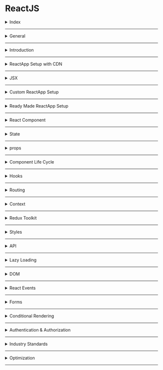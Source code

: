 # ReactJS

<details>
<summary>Index</summary>

## Index

- General
- Introduction
- ReactApp Setup with CDN
- JSX
- Custom ReactApp Setup
- Ready Made ReactApp Setup
- React Component
- State
- props
- Component Life Cycle
- Hooks
- Routing
- Context
- Redux Toolkit
- Styles
- API
- Lazy Loading
- DOM
- React Events
- Forms
- Conditional Rendering
- Authentication & Authorization
- Industry Standards
- Optimization

</details>

---

<details>
<summary>General</summary>

## General

### Emmet

- Emmet is a tool that helps developers write and edit code faster.
- It provides shortcuts that expand into full blocks of code with a simple command.
- Show the Suggestions: **ctrl + spacebar**
  ![Emmet](./assets/Emmet/emmet.png)

### Chrome Shortcuts :

`ctrl + shift + j => open console `
`F12 => close console`

</details>

---

<details>
<summary>Introduction</summary>

## Introduction

### ReactJS

- **ReactJS** is an open-source JavaScript library. It was developed by Facebook.
- React code written by Facebook developers, and maintained by Facebook.
- React is used to building **User Interfaces**.
- we can create **Single Page Applications (SPA)** by using ReactJS.
- React allows us to create **Reusable components** and **Composable Components**.
- React at the end of the day is just Javascript.

### Advantages of ReactJS

- Open Source
- Easy to Learn
- Large Community
- SPA Applications
- Reusable & Composable components
- Virtual DOM

### React Version

- Now I am using latest version.
- `react@18.2.0`

### How can you confirm React is a Javascript Library?

- React Code is written in Javascript.
- React CDN code is plain JavaScript, so ReactJS is a JavaScript library.
- This is React CDN code -> You can observe the entire code in JS.
  ![React CDN](./assets/Introduction/react-cdn-code.png)

</details>

---

<details>
<summary>ReactApp Setup with CDN</summary>

## ReactApp Setup with CDN

### Running Javascript in HTML

- We can run JavaScript in HTML using the HTML `<script>` element. It is used to include JavaScript in HTML.
- Here the **type** attribute specifies the type of the `<script>`.

```html
<!DOCTYPE html>
<html>
  <head>
    <title>My Web Page</title>
  </head>
  <body>
    <div id="root"></div>

    <!-- JS Code -->
    <script type="text/javascript">
      const rootElement = document.getElementById("root");

      const element = document.createElement("h1");
      element.textContent = "Hello World!";
      element.classList.add("greeting");
      console.log(element);

      rootElement.appendChild(element);
    </script>
  </body>
</html>
```

### Running External Javascript in HTML

- To include an external JavaScript file in HTML, we can use the HTML `<script>` element with the attribute `src`.
- The **src** attribute specifies the path of an external JS file.

```html index.html
<!DOCTYPE html>
<html>
  <head>
    <title>My Web Page</title>
  </head>
  <body>
    <div id="root"></div>

    <!--JS Code-->
    <script type="text/javascript" src="./index.js"></script>
  </body>
</html>
```

```js index.js
const rootElement = document.getElementById("root");

const element = document.createElement("h1");
element.textContent = "Hello World!";
element.classList.add("greeting");
console.log(element);

rootElement.appendChild(element);
```

### ReactJS with CDN

**CDN** stands for **Content Delivery Network**

- React CDN code is plain JavaScript, so ReactJS is a JavaScript library.
- With React CDNs, browsers understand ReactJS.

```html
<!--CDN Links-->

<!--React-->
<script
  crossorigin
  src="https://unpkg.com/react@18/umd/react.development.js"
></script>

<!--ReactDOM-->
<script
  crossorigin
  src="https://unpkg.com/react-dom@18/umd/react-dom.development.js"
></script>
```

- Now we can Write ReactJS code in external `JS` file.

### Why two CDN files?

- React not only works on browsers, it also works on mobile phones as **React Native**.
- React works on different places.

### React Element

- `React.createElement()` method used to create an element using ReactJS.
- It is similar to the `document.createElement()` method in regular Javascript.
- Syntax : `React.createElement(type, {attributes}, children)`
- type => tag names => `h1`, `div`
- attributes => `className`, `onClick`, `id`
- children => `"Hello World"`, `<h1>Hello Universe</h1>`
- attributes and children are optional.

```js
// Heading Element
const Heading = React.createElement(
  "h1",
  { className: "greeting" },
  "Hello World"
);
```

### ReactDOM

- **ReactDOM** connects React to the RealDOM.
- **ReactDOM** is used to React interact with the Real DOM.
- `ReactDOM.render()` displays a React element.
- Syntax : `ReactDOM.render(reactElement, container); `

reactElement => What to render
container => where to render

![ReactDOM](./assets/React%20Setup%20with%20CDN/ReactDOM.jpg)

#### Example

```js
/*
// html code

<div id="root">
	<div class="parent">
		<div class="child">
			<h1 class="greeting">Hello World!</h1>
			<h1 class="greeting">Hello Universe!</h1>
		</div>
	</div>
</div>

*/

// what to render => // (type, {attributes}, children)
const heading1 = React.createElement(
  "h1",
  { className: "greeting" },
  "Hello World!"
);
const heading2 = React.createElement(
  "h1",
  { className: "greeting" },
  "Hello Universe!"
);
const child = React.createElement("div", { className: "child" }, [
  heading1,
  heading2,
]);
const parent = React.createElement("div", { className: "parent" }, child);
console.log(parent); // Object

// where to render
const rootElement = document.getElementById("root");

// Create root
const root = ReactDOM.createRoot(rootElement); // It creates the VirtualDOM

// Render
root.render(parent);
```

</details>

---

<details>
<summary>JSX</summary>

## JSX

**JSX** stands for **JavaScript XML**

- ReactJS introduced a new HTML-like syntax named **JSX** to create elements. So, JSX makes developers life easier.
- JSX allows us to write HTML-like Syntax in JavaScript without any `React.createElement()` method.
- Web browsers can only read regular JS.
- Browser cannot understand JSX.
- JSX needs to be converted to the regular JS by using **Babel**.
- We can insert the **Dynamic variable** in JSX, but not in HTML.

```js
// JSX Syntax
const element = <h1 className="greeting">Hello World!</h1>;
```

![JSX](./assets/React%20Setup%20with%20CDN/JSX.png)

### Babel

- Babel is a JavaScript transpiler.
- Babel converts JSX into Javascript functions that understand the React.
- React elements are converted into Regular JS.
- We can write a React component without using JSX also.
- Flow : JSX => React.createElement() -> Object => HTML code

![Babel Workflow](./assets/React%20Setup%20with%20CDN/01-babel.png)

![Babel](./assets/React%20Setup%20with%20CDN/02-babel.png)

```js
// BABEL CDN
<script src="https://unpkg.com/@babel/standalone/babel.min.js"></script>
```

```js
// Without JSX
const Heading = React.createElement(
  "h1",
  { className: "greeting" },
  "Hello World!"
);
```

```js
// With JSX
const Heading = <h1 className="greeting">Hello World!</h1>;
```

### JS Code in JSX

we can use curly braces `{}` to write any JS code inside **JSX**.

```js
{
  /* Single line JSX Comment*/
}

{
  /* 
Multiline JSX Comment
Multiline JSX Comment
*/
}

const number = 27;
const calculation = <h1>{100 + 200}</h1>;
const dynamicVariable = <h1>{number}</h1>;
const templateLiteral = <h1>{`My age is ${number}`}</h1>;
```

### React Fragment

- **Fragment** is used to return multiple elements from a React component.
- **Fragment** is used to group a list of children without adding extra node to the DOM.
- The **Fragment** is an alternate way to return a single JSX element.
- `<></>` is the shorthand tag for `React.Fragment`.
- The only difference between `<React.Fragment></React.Fragment>` and `<></>` is that the `<></>` does not support the `key` attribute.

![Fragment](./assets/React%20Setup%20with%20CDN/Fragment.png)

```js
return (
  <React.Fragment>
    <Header />
    <Body />
    <Footer />
  </React.Fragment>
);
```

```js
return (
  <>
    <Header />
    <Body />
    <Footer />
  </>
);
```

```js
return(
<>
    <Header/>
    <>
        <SideBar>
        <Body/>
    </>
    <Footer/>
</>
)
```

</details>

---

<details>
<summary>Custom ReactApp Setup</summary>

## Custom ReactApp Setup

### npm

- `npm` is a packages' manager.
- Generally we can say **node package manager**, but it has no abbreviation.
- npm is a standard central repository for all the node packages.
- we can easily install any **Node.js** package by using the `npm` command followed by the name of the package.
- Example : `npm install react`

### Local **npm**

- Local `npm` helps in managing our React project **dependencies** by creating a `package.json` file.
- This `package.json` file contains information about our project and the specific packages it depends on.
- It keeps track of the package versions used in our project.
- we use **Local npm** because we want a lot of packages in our ReactApp.
- `npm` simplifies the process of installing and managing packages in our Node.js projects.

### ReactApp Setup

1. Local `npm` setup
   - `npm init` : This command allows you to provide your own configuration for create `package.json` file.
   - `npm init -y` : This command automatically creates the `package.json` file with default settings, skipping the custom configuration.
2. `package.json`
   - This file is mandatory for every project.
   - It is automatically created after `npm` setup.
   - It is used to manage information about the ReactApp, such as its name, version, dependencies, and more.
3. install `DevDependencies`
   - DevDependencies are dependencies required for development purposes only.
   - `DevDependencies` should contain modules/packages a developer needs during development.
   - These packages are necessary only while you are developing your project, not necessary on production.
   - such as, `parcel, webpack, vite`.
   - Example : `npm install -D parcel`
4. install `Dependencies`
   - Dependencies are the normal dependencies required for the ReactApp to work.
   - `npm install react`
   - `npm install react-dom`
5. `package-lock.json`
   - It is automatically created after dependencies installation.
   - It maintains the exact versions of dependencies.
   - It also keeps track of all the exact versions of the dependencies used in the ReactApp.
6. commands
   - The `npm install` command is used to recreate the node_modules directory.
   - It reads the `package.json` file and installs all the required packages mentioned in the file.

### Versions

In the `package.json` file, the ~ and ^ symbols are used to define the version ranges for the packages installed.

**~** or **^** in `package.json` file :

- The tilde (~) operator updates you to all future patch versions within the same minor version. It won't increment the minor version but allows for updates within that minor version.
- The caret (^) operator updates you to all future minor and patch versions, without incrementing the major version.

For example in `package.json` file:

```js
"devDependencies": {
   "parcel": "~2.10.3" // ~ => Automatically updates to future patch versions within the same minor version, e.g., 2.10.4, but not 2.11.0
   "parcel": "^2.10.3" // ^ => Automatically updates to future minor versions within the same major version, e.g., 2.11.0, but not 3.0.0
   "parcel": "2.10.3" // ~ => No Automatically updates.

}
```

### npx

- npm is a **node package executor**.
- `npx` is a tool that comes with `npm`, when you installed npm above 5.2.0 version then automatically `npx` will be installed. It is a npm package runner that can execute any package that you want from the npm.
- `npx` command is used to execute the package.
- Example : `npx parcel index.html`

### node_modules

- `node_modules` folder like a cache for the external modules that your project depends upon.
- The `npm install` command is used to recreate the node_modules directory using the `package.json` file.
- When you `npm install` them, they are downloaded from the web and copied into the node_modules folder and Nodejs is trained to look for them there when you import them(without a specific path).
- Here we can store all the superpowers.
- `Don't push node_modules`in GitHub because it contains lots of files(more than 200 MB), it will cost you memory space.
- we don't put "node_modules" into git, because our `package-lock.json` file have sufficient information to recreate node_modules.  
  `package-lock.json` file keep & maintain the versions of everything in node_modules.

### Scripts

- server start
  - we can add key for avoiding every time start server `npx parcel index.html`.
  - `"start" : "npx parcel index.html"`
  - Now we can start the server with `npm run start` or `npm start`.
- App build
  - `"build": "npx parcel build index.html"`
  - Now we can build the app with `npm run build`.
- `npx = npm run`

```js
   "scripts": {
		"start": "parcel index.html",
		"build": "parcel build index.html",
		"test": "jest"
	},
```

### stop the server

- `ctrl + c`

### .gitignore

- Anything which can be auto-generated should be put inside `.gitignore file`.
- The `.gitignore file` is a text file that tells `Git` which files or folders to `ignore` in a project during commit to the repository.
- For example, For security, the security key files and API keys should get added to the `.gitignore`.

The entries in this `.gitignore` file can also follow a matching pattern.

```bash
# is used to add comments to a .gitignore file

* is used as a wildcard match
/ is used to ignore pathnames relative to the .gitignore file
```

```bash
# Ignore node_modules folder
node_modules

# Ignore all text files
*.txt

# Ignore .env file
.env

```

### package-lock.json

- `package-lock.json` is a file that helps future developers and automated systems to easily download and install the same dependencies as your project.
- It also allows you to switch to previous versions of the dependencies without actually saving changes to the node_modules folder.
- The `package-lock.json` file contains important information about the dependencies and their specific versions used in your project. If you modify or delete this file, it can cause problems with the dependencies when deploying your project in the production environment. It's best not to modify the package-lock.json file because **npm** automatically handles it for you to ensure the correct dependencies are installed.

### What is the `dist` folder?

we run command `npx parcel index.html` this will create a faster development version of our project & serves it on the server.  
The /dist folder contains the minified version of your source code that is used in production for web applications. It includes all the necessary files and modules that have been optimized and made as small as possible. This folder holds the final code that is ready to be deployed and used by users.  
`npx parcel build index.html` it creates a lot of things, like minify your file.

- parcel will build all the production files to the dist folder.

### What is `browserslist`?

`Browserslist` is a tool that allows specifying which browsers should be supported in your frontend app by specifying "queries" in a config file. It's used by frameworks/libraries such as React, Angular and Vue, but it's not limited to them.

### parcel

- parcel is basically a bundler.
- It is bundle our application.
- It takes all your files and bundle into one file.

### App Example

```js
import React from "react";
import ReactDOM from "react-dom";

// what to render
const parent = (
  <div class="parent">
    <div class="child">
      <h1 className="greeting">Hello World!</h1>
      <h1 className="greeting">Hello Universe!</h1>
    </div>
  </div>
);
console.log(parent); // Object

// where to render
const rootElement = document.getElementById("root");

// Create root
const root = ReactDOM.createRoot(rootElement);

// Render
// The `ReactDOM.render()` method returns only one element in render.
root.render(parent);
```

</details>

---

<details>
<summary>Ready Made ReactApp Setup</summary>

## Ready Made ReactApp Setup

Creating a real-world application involves a lot of setup because a large number of components need to be organized.

1. create-react-app
2. create-vite

### Create React Application

1. Install `Node.js` from the official website.
2. Install Create React App globally
   - `npm install -g create-react-app`
3. Create a new React project
   - `npx create-react-app myapp`
   - It generates a ready-made React application setup.
4. Navigate to the project folder
   - `cd myapp`
5. Start the development server
   - `npm start`
6. Now you can work on your React Project

### Bundler

- Bundlers are tools that help manage and combine different pieces of JavaScript code.
- To use a tool or library in our code, we need a package manager like `npm` or `yarn`.

`npm install webpack --save-dev`
`npm install parcel --save-dev`

In React, to get external functionalities, we use Bundlers.

1. Parcel
2. Webpack -> Create React App
3. Vite -> React Vite

#### Common Bundler Features

1. Local Server => It creates a Local server
2. Port Number
3. Tree Shaking
4. Minification
5. HMR (Hot Module Reload) -> File Watcher Algorithm
6. Bundling -> Dev Build
7. Error Suggestions
8. Image Optimization
9. Clearing our code
10. Caching - Faster Builds => Super Fast build algorithm
11. Compatible with older version of browser

### Tree Shaking

- `Tree shaking` is process of removing the unwanted code that we do not use while developing the application.
- Tree shaking is a dead code elimination technique that is applied when optimizing code.
- Example : We are importing a library which has a lot of functions (20 functions). then, all those 20 functions will come into your code. But in my app, I may want to use only 1 or 2 out of it.
- Here Parcel will ignore all the unused code.

![Tree Shaking](./assets/Ready%20Made%20ReactApp/01-tree-shaking.jpg)

### Minification

- Minification is the process of making your code and markup smaller by removing unnecessary spaces, line breaks, and other characters that are not essential for the code to run correctly. It aims to reduce the size of the files to optimize website performance and improve loading times.
- When you write code or markup for a website or a script file, you typically use indentation, line breaks, and comments to make it more readable and understandable for yourself and other developers. However, when the code gets sent over the internet to the user's browser, all of these extra characters are not necessary for the browser to understand and execute the code.

![Minification](./assets/Ready%20Made%20ReactApp/02-minification.png)

### HMR (Hot Module Reload)

- `HMR (Hot Module Replacement)` - adds, or removes modules while an application is running, without a full page reload.
- There is `File Watcher Algorithm` (Written in C++). It keeps track of all the files which are changing realtime & it tells the server to reload.

![HMR](./assets/Ready%20Made%20ReactApp/03-hmr.webp)

### Bundling

Take all JS files and convert into single JS file

![Bundling](./assets/Ready%20Made%20ReactApp/04-bundling.png)

### What is the `dist` folder?

- we run command `npx parcel index.html` this will create a faster development version of our project & serves it on the server.
- The `/dist` folder contains the minified version of your source code that is used in production for web applications. It includes all the necessary files and modules that have been optimized and made as small as possible. This folder holds the final code that is ready to be deployed and used by users.  
  `npx parcel build index.html` it creates a lot of things, minify your file. and "parcel will build all the production files to the dist folder".

</details>

---

<details>
<summary>React Component</summary>

## React Component

- A Component is a normal JS function that returns a JSX element.
- At the end of the day, any component is a JavaScript object.

```js
// Component
const Welcome = () => <h1 className="message">Hello World</h1>;
```

- Generally developers are used Component name as PascalCase.
- PascalCase is recommended for naming convention of Component.

### Call the Component

```js
// Return JSX
return (
  <div>
    {Welcome()}
    <Welcome />
    <Welcome></Welcome>
  </div>
);
```

### Call the Element

```js
const myElement = <h1>Hello World</h1>;
const number = 27;
// Return JSX
return (
  <div>
    {/* ----- React Element Calling ----- */}
    {myElement}

    {/*----- JScode in JSX-----*/}
    {number}
    <h1>{number}</h1>
    <h1>{`My age is ${number}`}</h1>
    {console.log("Hello JS Code")}
  </div>
);
```

### Export/Import

- In **ES6**, the `export` and `import` keywords are used to write JS code one file and use it in another file.
- **ES6** provides `export` a module and `import` in another module to use it.

1. Default Export/Import
   - `export default MyComponent`;
   - `import MyComponent from "./path"`;
2. Named Export/Import
   - `export const MyComponent1 = <h1>MyComponent</h1>;`
   - `import {MyComponent} from "./path";`
3. **as** import
   - `import {MyComponent as Heading} from "./path"`;
   - In `*`, it is used to import the whole module as a component and access the components inside the module.

```js
// MyComponent File
export const MyComponent1 = () => {};
export const MyComponent2 = () => {};
export const MyComponent3 = () => {};
```

```js
import * as MainComponents from "./MyComponent";

return (
    <MainComponents.MyComponent1 />
    <MainComponents.MyComponent2 />
    <MainComponents.MyComponent3 />
)

```

### We can use `Named export` and `Default export` together.

```js
export const MyComponent1 = () => {};
export const MyComponent2 = () => {};

const MyComponent = () => {};

export default MyComponent;
```

```js
import MyComponent, { MyComponent1, MyComponent2 } from "./MyComponent";
```

### Reusable Component

A Component is a piece of code that can be used in various parts of an application.

- We can write Component once and use it multiple times.
- We can use number of times of same component.

```js
// Import External Components
import Child from "./components/Child";

const Parent = () => (
  <div>
    <Child greeting="Hello" name="Praveen Ande" />
    <Child greeting="Hello" name="Brenden Eich" />
  </div>
);

// Default Export
export default Parent;
```

```js
const Child = (props) => {
  // props object Destructuring
  const { greeting, name } = props;

  // Return JSX
  return (
    <div>
      {greeting} {name}
    </div>
  );
};
```

### Composable Component

If one Component is used inside another Component. Then it is called Component Composition.

```js
import MyComponent from "./MyComponent";

return (
  <div>
    <MyComponent />
    <MyComponent />
    <MyComponent />
  </div>
);
```

### HOC

**HOC** stands for **Higher Order Component**  
A **Higher Order Component** is function that takes a component and modify some changes and returns it as a new component.

```js
import React from "react";

// Header component
const Header = () => <h1>This is a header</h1>;

// Define a higher-order component
const withRedColor = (Component) => {
  return () => (
    <div style={{ color: "red" }}>
      <Component />
    </div>
  );
};

// Usage
const RedHeader = withRedColor(Header);
```

### Pure Function

In Javascript, when functions returns same output when same input is passed is called Pure functions. It is like returning same data for same input. So in pure function output only depend on its input arguments. Pure functions does not produce any side effects as well.

```js
function Add(num1, num2) {
  return num1 + num2;
}

let output = Add(1, 2);
console.log(output); // 3
```

### Pure Component

- We know that in React we can create a component in two different ways that one is **Class component/ Stateful component** and another is **Functional component/Stateless** component.
- A React component can be considered pure if it renders the same output for the same state and props.
- Pure component does not give any side effects.
- We can convert component to pure component as below:

- For **class components** react provides `React.PureComponent` base class.
- For **Functional component** react provides `React.memo`.

### React.PureComponent

Now, by extending `PureComponent` instead of `Component`, this class benefits from the default `shouldComponentUpdate` method provided by PureComponent, which performs a shallow comparison of **props** and **state** to determine if a re-render is necessary. In this specific example, since the name state doesn't change during the changeName method, the PureClassComponent won't re-render unnecessarily.

```js
import React, { PureComponent } from "react";

class PureClassComponent extends PureComponent {
  constructor() {
    super();
    this.state = {
      name: "React JS",
    };
  }

  // Methods
  changeName = () => {
    this.setState({ name: "React JS" });
  };

  render() {
    console.log("PureClassComponent -- Render method called");

    // Return JSX
    return (
      <div>
        <p> Name is : {this.state.name} </p>
        <button onClick={this.changeName}>Change Name</button>
      </div>
    );
  }
}

export default PureClassComponent;
```

### React.memo

- `React.memo` is similar to `React.PureComponent` and it is for functional component instead of class component.
- It memoize the Component. The Component is re-created when props or state of the Components Updated.
- you can avoid re-rendering when the same props and state of the Component.
- The `memo` function is used for memoizing functional component to prevent unnecessary renders.

```js
import React, { memo } from "react";

const MyComponent = ({ name = "Default Name" }) => {
  return (
    <div>
      {console.log("MyComponent render")}
      <label>
        <b>{name}</b>
      </label>
    </div>
  );
};

export default memo(MyComponent);
```

### Types of Components

1. **Class** Component
2. **Functional** Component

#### Class Component

- We create a Component by using classes.
- If class name starts with Capital letter then only react treats as Component otherwise react treats as HTML Element.
- The component name should always be in the pascal case.
- Class Component we can call as **stateful** Component.
- A class component requires you to extend from React `Component` and create a `render` method that returns a JSX element.

```js
// The `extends` keyword is used to inherit methods and properties from the `React.Component`.
import { Component } from "react";

class App extends Component {
  // Updating
  render() {
    // Return JSX
    return <div>App Component</div>;
  }
}
```

```js
/* -----> Third Party Packages <----- */
import { Component } from "react";

/* -----> Component <----- */
class ClassComponent extends Component {
  // Initialization
  constructor(props) {
    console.log("constructor");
    super(props);
    this.state = { counter: 0 };
  }

  // Mount
  componentDidMount() {
    console.log("componentDidMount method");
  }

  // Update
  componentDidUpdate() {
    console.log("componentDidUpdate method");
  }

  // Unmount
  componentWillUnmount() {
    console.log("componentWillUnmount method");
  }

  // Methods
  handleIncrement = () => {
    console.log("---custom handleIncrement method");
    this.setState((prevState) => ({ counter: prevState.counter + 1 }));
  };

  // render
  render() {
    console.log("render method");
    // State destructuring
    const { counter } = this.state;

    // return JSX
    return (
      <div>
        <h1>I am ClassComponent</h1>
        <div>
          <span>{counter}</span>
          <button onClick={this.handleIncrement}>counter</button>
        </div>
      </div>
    );
  }
}

/* -----> Export <----- */
export default ClassComponent;
```

#### Functional Component

- A functional component is just a JavaScript function that accepts props as an argument and returns a React JSX element.
- There is no render method used in functional components.
- If component have don't have any state, then It is called Stateless component.
- React lifecycle methods `(constructor, componentDidMount, componentWillUnmount, render ...etc.)` cannot be used in functional component.

```js
const App = () => {
  // Return JSX
  return <div>App Component</div>;
};
```

```js
import React, { useState, useEffect } from "react";

const FunctionalComponent = () => {
  console.log("FunctionalComponent render");

  // State
  const [count, setCount] = useState(0);

  // Effect
  useEffect(() => {
    console.log("mount & update");

    return () => {
      console.log("unmount or before next update");
    };
  }, [count]);

  // Methods
  const handleIncrement = () => {
    console.log("handleIncrement button");
    setCount(count + 1);
  };

  return (
    <div>
      I am FunctionalComponent
      <div>
        <span>{count}</span>
        <button onClick={handleIncrement}>Count</button>
      </div>
    </div>
  );
};

export default FunctionalComponent;
```

</details>

---

<details>
<summary>State</summary>

## state

- State is created and managed within the component, similar to a variable declared within the function.
- State is used to store the component's data that changes over time.
- We can update state
  - `setState` method in class Component
  - `const[name, setName] = useState` hook in Functional Component
- when the state changes, automatically the component re-renders.
- If we try to update the state directly then it won't re-render the component.
- state should be immutable

### setState

- `setState()` method is a class component method.
- The **setState** is a method to modify the current state.
- When the state object changes, the component re-renders.

```js
// Initialization
  constructor(props){
        super(props)
        this.state = {count:0}  // When the state object changes, the component re-renders.
    }

// Methods
    onIncrement = () => {
        // updating state
        this.setState((prevState) => ({count:prevState.count+1}))  // Function as an argument
    }

    onReset = () => {
		// updating state
        this.setState( {count:0} )  // Object as an argument
    }

```

### setState() callback function

The `setState()` method is a asynchronous, it takes an optional callback parameter that can be used to make updates after the state is changed.

```js
this.setState({ key1: value1 }, callback);
```

### React Batch Updating

React combines multiple `setState()` calls into single update.

```js
import { Component } from "react";

class App extends Component {
  state = { count: 0 };

  onIncrement = () => {
    this.setState((prevState) => ({ count: prevState.count + 1 }));
    this.setState((prevState) => ({ count: prevState.count + 1 }));
    this.setState((prevState) => ({ count: prevState.count + 1 }));
  };

  // when you click on the Increase button only one time render will be triggered.

  render() {
    const { count } = this.state;
    console.log("render() called");
    return (
      <>
        <p>Count {count}</p>
        <button onClick={this.onIncrement}>Increase</button>
      </>
    );
  }
}

export default App;
```

`output : count is 3`

</details>

---

<details>
<summary>props</summary>

## props

- `Props` stands for **Properties**.
- We can pass information from **Parent Component** to **Child Component** by using props.
- props are just normal arguments.
- In functions, It is like pass arguments to a function.
- In Component, It is like pass properties to a component.
- props are used in React to pass data from one component to another (from a parent component to a child component).
- The child component accept props as parameters and can be accessed directly.
- Child Component can't change the props.
- props are immutable. A component cannot change the props.
- props are read-only.

```js
// Import External Components
import Child from "./components/Child";

const Parent = () => (
  <div>
    <Child greeting="Hello" name="Praveen Ande" />
    <Child greeting="Hello" name="Brenden Eich" />
  </div>
);

// Default Export
export default Parent;
```

```js
const Child = (props) => {
  // props object Destructuring
  const { greeting, name } = props;

  // Return JSX
  return (
    <div>
      {greeting} {name}
    </div>
  );
};

// Default Export
export default Child;
```

### Prop Drilling

- Prop Drilling is a process in which Props are passed from one Component to another Component that does not need the data but only helps in passing it through the tree.

- Example :
  We have grand, parent, and child components. In this scenario, we want to pass props from the grand to the child. However, the parent component acts as a mediator, receiving props from the grand and passing them to the child.

![Prop Drilling](./assets/props/prop-drilling.jpg)

### `key` prop in listItem

- A `key` is a special attribute you need to include when creating list of elements in React. Keys are used in React to identify which item in the list is changed, updated, or deleted.
- Otherwise, React cannot understand which item is newly added or removed or modified.
- without key property react re-render the all the list items.
- Most often, we would use IDs (uniqueNo) from our data as keys.
- We tell the difference among its siblings of list.

```js
return (
  <ul>
    {items.map((item, index) => (
      <li key={index}>{item}</li>
    ))}
  </ul>
);
```

- Don't use **index** as a key. please use **unique id**.
- Yes, we can use the `index as keys`, but it is not considered as a good practice to use them because if the order of items may change.

### defaultProps

`defaultProps` is a property in React Component used to set default values for the props.
This is similar to adding default parameters to the function.

```js
/* -----> Components <----- */

const Welcome = (props) => {
  const { greeting, name } = props;

  // return JSX
  return (
    <div>
      <h1>
        {greeting}, {name}
      </h1>
    </div>
  );
};

/* -----> Default Props <----- */
Welcome.defaultProps = {
  name: "Praveen",
  greeting: "Hi",
};

/* -----> Default Export <----- */
export default Welcome;
```

### props are De-Structured on Fly

```js
const App = () => {
  return (
    <div className="App">
      <MyComponent name="Praveen" age={20} /> {/* name and age are props */}
    </div>
  );
};
```

```js
// Destructure on Fly
const MyComponent = ({name, age}) => {
return (
    <h1>{name}</h1>
    <h1>{age}</h1>)
}
```

### children prop

`Children` is a prop that allow you to pass components as data to other components. The data between component's **opening** and **closing** tag will be passed to other component as children prop.

```js
const Message = (props) => {
  const first = props.children[0];
  const last = props.children[1];
  return (
    <div>
      {first}
      {last}
    </div>
  );
};

export default Message;
```

```js
import Message from "./components/Message";

const App = () => (
  <Message>
    <span>Hello</span>
    <span>World</span>
  </Message>
);

export default Message;
```

### Unidirectional

- The data flow of React is a Unidirectional data flow.
- Unidirectional data flow means a **one-way** data flow where the data has only one way to be passed to all the child components.
- It means only one component can maintain and update the `state`. The state is passed to the child components through props.
- To update the state when an event trigger in a child component
- we can't directly change the props in child components.
- Props are read-only.

Some of the advantages of Unidirectional data flow are:

- we have more control over the data
- Easier to debug as we know what data is coming from where

![Unidirectional Data Flow](https://res.cloudinary.com/dwrwbjd3h/image/upload/v1711017660/portfolio/markdown/react/dataflow.webp)

</details>

---

<details>
<summary>Component Life Cycle</summary>

## Component Life Cycle

**Component Life Cycle** is a different Stages of the Component during its existence.
![Class Component Life Cycle](https://res.cloudinary.com/dwrwbjd3h/image/upload/v1711017681/portfolio/markdown/react/Life_Cycle.png)

### Component Stages

1. Mounting
2. Updating
3. Unmounting

#### Mounting

In the Mounting Stage, the instance of a component is created and inserted into the RealDOM.

#### Updating

In Updating Stage, the component is updated whenever there is a change in the component's state.

#### Unmounting

In Unmounting Stage, the component instance is removed from the RealDOM.

### React phases

1. render phase => creating the virtual DOM => constructor + render
2. commit phase => Updating the real DOM in a single batch.

### Class Component Life Cycle methods

It is How the class based component in mounted on the Real DOM.

1. constructor => initialize the properties and state
2. render => return JSX
3. componentDidMount => after component mounted => Initial render
4. componentDidUpdate => after first render & every state update
5. componentWillUnmount => after component unmounted

### Life Cycle Methods Flow

- Mounting Phase
  - constructor()
  - render()
  - componentDidMount ()
- Updating Phase
  - render()
  - componentDidUpdate()
- Unmounting Phase
  - componentWillUnmount()

#### constructor()

The `constructor()` method is used to setup the initial state and initialize the instance of properties.

```js
constructor(props){
super(props);
this.state = {key:"value"}
}
```

#### render()

- The `render()` method is used to return the JSX that is displayed in the UI.
- If more than one JSX element is to be rendered, then they must be grouped using a container element or use React fragment.
- The `render()` is called whenever there is a change in the component's state.

#### componentDidMount()

The `componentDidMount()` method allows us to execute the React code After Initial render (placed in the DOM).
Examples : make API calls, Timers

#### componentWillUnmount()

The `componentWillUnmount()` is invoked immediately before a component is unmounted or destroyed. All the cleanup activities are performed in this method.
The `componentWillUnmount()` is useful for the cleanup of the application when we switch routes from one place to another.
Example : clearInterval, clearTimeout, Canceling network requests

</details>

---

<details>
<summary>Hooks</summary>

## Hooks

React Component -> Normal JS Function
React Element -> Normal JS Object
React Hook -> Normal JS FUnction with superpowers

### React Hooks Theory

- In React version 16.8, React introduced a new pattern called Hooks.
- React Hooks are Normal JS Utility Functions.
- with the help of Hooks we can add **state**, **context** and **lifecycle** methods to the Functional Component.

#### React Hooks Advantages

- Components become simple and easy to understand.
- fewer lines of code.
- No need of switching between class & Function Components.

### React Hooks

1. State
   - useState()
   - useReducer()
2. Side Effects
   - useEffect()
   - useLayoutEffect()
3. Context
   - useContext()
4. Reference
   - useRef()
5. Memoize
   - useMemo()
   - useCallback()
   - Memo()
6. Own Hooks
   - useCustomHook

### Rules of React Hooks

- You must import Hooks from **"react"**.
- Hooks can only be called inside React function components.
- Hooks can only be called at the top level of a component.

#### useState()

- `useState` hook is used to maintain the local state in Functional Component.
- The `useState` hook is a special function that takes the `initialState` as an argument and `returns an array` of two entries.

`const [state, setState] = useState(initialstate);`

```js
const counterArray = useState(0);
const counter = arr[0];
const setCounter = arr[1];
```

```js
import { useState } from "react";
import MyComponent from "./MyComponent";

const Example = (props) => {
  // Local State - Super powerful variable
  const [counter, setCounter] = useState(0);

  return <button onClick={() => setCounter(counter + 1)}>click</button>;
};
```

```js
// value => Independent
setterFunction(nextValue);

// callback => Dependent
setterFunction((prevState) => nextState);
```

- When a state (Data Layer) variable is updated, React re-renders the component.
- when re-render happens UI layer will change.
- whenever State variables update, react triggers a reconciliation cycle(re-renders the component)

#### useReducer()

- This is also add Local State to the Component.
- It used to manage the complex state.

```js
import { useReducer } from "react";

const Example = (props) => {
  // Local State
  const [state, dispatch] = useReducer(reducer, initialValue);

  return <MyComponent />;
};
```

- when called dispatch functions, It triggers the reducer function and reducer takes 2 arguments currentState and dispatchAction.
- what we are returning from reducer function that is stored in state.
- Best way to write reducer functions in separate file in Helpers Folder.

```js
import { useReducer } from "react";

const App = () => {
  // Methods
  const counterReducer = (prevState, action) => {
    const { type, payload } = action;
    console.log(type, payload);
    let newState;
    if (type === "increment") {
      newState = prevState + payload;
    } else {
      newState = prevState;
    }
    return newState;
  };

  // Initialization
  const [counter, dispatchCounter] = useReducer(counterReducer, 0);

  // Return JSX
  return (
    <div>
      <p>counter : {counter}</p>
      <button
        onClick={() => dispatchCounter({ type: "increment", payload: 1 })}
        type="button"
      >
        +
      </button>
    </div>
  );
};

export default App;
```

#### useEffect()

- The `useEffect` Hook is used to Execute Logic after the Component render.
- The `useEffect` Hook allows you to `eliminate side effects` in your components.
- we can say `useEffect` is combination of `componentDidMount`, `componentDidUpdate`, `componentWillUnmount`.
- `useEffect(callback, [])`
- Example : Making API calls, Timer Functions, ...etc

```js
useEffect(() => {}, []);
// `() => {}` is callback function
// `[]` is called a empty dependency array.
```

```js
useEffect(() => {
  console.log("I run every-time when this component re-renders");
});
```

```js
useEffect(() => {
  console.log("I Only run once (When the component gets mounted)");
}, []);
```

```js
useEffect(() => {
  console.log("I run every-time when any change in conditions");
}, [condition1, condition2]);
```

**Example** :

```js
import { useState, useEffect } from "react";

const Clock = () => {
  const [date, setDate] = useState(new Date());

  useEffect(() => {
    const timerId = setInterval(() => {
      setDate(new Date());
    }, 1000);

    // Return will Execute before component Unmount
    return () => clearInterval(timerId);
  }, []);

  return <p>{date.toLocaleTimeString()}</p>;
};

export default Clock;
```

#### useLayoutEffect()

- `useLayoutEffect` runs synchronously after a render but before the UI Layer is updated.
- It means `useLayoutEffect` runs first than `useEffect`
- The `useLayoutEffect` function is triggered synchronously before the DOM mutations are painted. However, the `useEffect` function is called after the DOM mutations are painted.

#### useContext()

we can access **React Context** Object with `useContext()` hook.

```js
import React from "react";
import { useContext } from "react";

import MyContext from "../../context/MyContext.js";

const Child = () => {
  const { name } = useContext(MyContext);
  console.log(name);
  // Return JSX
  return <div>Child</div>;
};

export default Child;
```

#### useRef()

- The `useRef` Hook is used to update some value in your component, but no need to re-render.
- `useRef` remembers the value.
- we can access the DOM elements. we can interact with HTML DOM without re-render.

**Types of Variables** :

1. normal variables
2. state variables
3. ref variables

When Update the state, Component will re-render.

- normal variables are reset by re-render when we change state.
- when re-render happens, state variable not be reset.
- when re-render happens, ref variable not be reset.

**Usage of useRef** :

1. DOM manipulation
2. Memorization

```js
const ref = useRef(initialValue);
```

```js
import { useRef } from "react";

const App = () => {
  console.log("App Component");

  // select the Element
  let heading = useRef(null);
  console.log(headingElement);

  // Return JSX
  return (
    <div>
      <h1 ref={heading} className="in-active">
        This Heading Tag
      </h1>
      <button
        type="button"
        onClick={() => {
          // the component will not re-render when changes done with useRef
          heading.current.classList.toggle("active");
          heading.current.classList.toggle("in-active");
        }}
      >
        Click
      </button>
    </div>
  );
};

export default App;
```

#### useMemo

- `useMemo` Hook memoize the Heavy Operation result.
- `useMemo` Hook increases the performance of your application.
- When the component is re-rendered, the callback function will be executed when the values in the dependency array change.
- It stops the function execution when same dependency array values of re-render.

```js
const memozedValue = useMemo(heavyCalculationFunction, [dependencies]);
```

```js
import React from "react";
import { useMemo, useState } from "react";

const App = () => {
  console.log("App Component");

  const [isDone, setIsDone] = useState(true);

  let a = 10;
  let b = 20;

  // Methods
  const sum = (num1, num2) => {
    console.log("sum Method"); // Look Here
    return num1 + num2;
  };

  let result = useMemo(() => {
    console.log("useMemo Call"); // Look Here
    const add1 = sum(a, b);
    return add1;
  }, [a, b]);

  console.log(result);

  // Return JSX
  return (
    <div>
      <button
        type="button"
        onClick={() => {
          setIsDone(!isDone);
        }}
      >
        Update State
      </button>
    </div>
  );
};

export default App;
```

#### useCallback()

- `useCallback` Hook memoize the Function Definition.
- `useCallback` Hook increases the performance of your application.
- When the component is re-rendered, the callback function will be re-created when the values in the dependency array change.
- using `useCallback` to prevent unnecessary re-creation of the function on each render.
- useMemo(fn, []) => memoize the Function returned Value
- useCallback(fn, []) => memoize the Function Definition

```js
const cachedFn = useCallback(fn, [dependencies]);
```

```js
import { useCallback, useState } from "react";

let fnCount = new Set();

const CallbackHook = () => {
  const [isDone, setIsDone] = useState(true);

  const fn = useCallback(() => {
    console.log("Hello World");
  }, []);

  fnCount.add(fn);

  console.log(fnCount);

  return (
    <div>
      <button onClick={() => setIsDone(!isDone)}>click</button>
    </div>
  );
};

export default CallbackHook;
```

#### memo

- It memoize the Component. The Component is re-recreated when props or state of the Components Updated.
- This is a Pure Component of Functional Based Component.

#### Own Hook

- we can create own hooks for Single Responsibility principle.
- Hooks are utility functions.
- Hooks are basically normal JS functions.
- we should mention `use` word before custom hook for identify a custom hook.
- use is not a mandatory, it is recommended. most of the developers uses the **use** word.
- custom hooks are More Readable and Reusable.

```js useGetAPIData.js
// Hooks
// Custom Hooks

import { useEffect, useState } from 'react';

export const useGetAPIData = (apiUrl) => {
	console.log('useGetAPIData Custom Hook');

	// Local State
	const [data, setData] = useState([]);

	/ Methods
	const getData = async (url) => {
		const options = {
			method: 'GET',
		};

		const response = await fetch(url, options);
		const data = await response.json();
		setData(data);
	};

	// Mounting
	useEffect(() => {
		getData(apiUrl);
	}, []);

	// Return Data
	return data;
};

```

```js App.js
import React from "react";
import { useGetAPIData } from "./utilities"; // Custom Hooks

const App = () => {
  console.log("App Component");

  const apiUrl = "https://fakestoreapi.com/products/1";
  const data = useGetAPIData(apiUrl);
  console.log(data);

  // Return JSX
  return <div>Custom Hook</div>;
};

export default App;
```

</details>

---

<details>
<summary>Routing</summary>

## Routing

- In React, routing refers to the process of managing and navigating between different views or pages in a single-page application (SPA).
- React doesn't come with built-in routing functionality, so developers often use third-party libraries like `react-router-dom` to implement routing in their applications.
- `react-router-dom` is a popular library used for implementing routing in React applications.

### SPA

**SPA** stands for **single page application**

- **SPA** enables users to move between different parts of the application without the need of a full page reload.
- React is mainly used to build single-page applications.
- In a single page application, all URLs are associated with a single HTML page.
- On navigating we only get the additional content(Component => HTML, CSS, JS).
- Single Page Application helps in faster page loading since they load only necessary Component (HTML, CSS, JS) resources on subsequent requests.
- **SPA** is a web application that dynamically updates the webpage without reloading/refreshing the entire page.
- All the HTML, CSS, JS are retrieved in the initial load and other data/resources can be loaded dynamically whenever required.

### MPA

**MPA** stands for **Multi-page application**

- In a Multi-page application, Every URL is associated with corresponding resources (HTML, CSS, JS).
- The browser downloads these resources when you access them or navigate between URLs.

### Q: What is the difference between `Client Side Routing` and `Server Side Routing`?

A: In `Server-side routing or rendering (SSR)`, every change in URL, http request is made to server to fetch the webpage, and replace the current webpage with the older one.  
In `Client-side routing or rendering (CSR)`, during the first load, the webapp is loaded from server to client, after which whenever there is a change in URL, the router library navigates the user to the new page without sending any request to backend. All `Single Page Applications uses client-side routing`.

### To implement **routing**, React Router provides various components.

- BrowserRouter
- Routes
- Route
- Link
- Navigate
- withRouter

### BrowserRouter

To add routing, wrapping all the components with `BrowserRouter`.

### Route

The `Route` Component renders specific UI component when path matches current URL.

### Link

- Don't use `<a></a>` tag, because the whole page get reload with anchor tag.
- use `<Link>` component of `react-router-dom` , you can navigate to other page without reload the full page.
- The `to` prop specifies absolute path.

```js
import { Link } from "react-router-dom";

const Header = () => {
  return (
    <nav>
      <ul>
        <li>
          <Link to="/">Home</Link>
        </li>
        <li>
          <Link to="/greeting">Greeting</Link>
        </li>
      </ul>
    </nav>
  );
};

export default Header;
```

### Navigate

navigate Component is used to redirect to another path.

```js
<Navigate to="/home" replace={true} />
```

### withRouter (older version)

To provide **Routing default properties** prop to other components, we can wrap it with the withRouter function while exporting it.
`export default withRouter(Header)`

### Route Props

when a component is rendered by the Route, some additional props are passed.

- match
- location
- history

### BrowserRouter

```js
/* -----> Third Party Packages <----- */
import React from "react";
import { BrowserRouter, Route, Routes } from "react-router-dom";

/* -----> External Components <----- */
import Header from "./Layouts/Header";
import FirstPage from "./Pages/FirstPage";
import SecondPage from "./Pages/SecondPage";
import NotFound from "./Pages/NotFound";

/* -----> Styles <----- */
import "./App.css";

/* -----> Component <----- */
const App = () => {
  // Return JSX
  return (
    <BrowserRouter>
      <Header />
      <Routes>
        <Route path="/first-page" element={<FirstPage />} />
        <Route path="/second-page" element={<SecondPage />} />
        <Route path="/*" element={<NotFound />} />
      </Routes>
    </BrowserRouter>
  );
};

/* -----> Default Export <----- */
export default App;
```

### createBrowserRouter

```js
/* -----> Third Party Packages <----- */
import React from "react";
import { createBrowserRouter, Outlet, RouterProvider } from "react-router-dom";

/* -----> External Components <----- */
import Header from "./Layouts/Header";
import FirstPage from "./Pages/FirstPage";
import SecondPage from "./Pages/SecondPage";
import MoviePage from "./Pages/MoviePage";
import NotFound from "./Pages/NotFound";

/* -----> Styles <----- */
import "./App.css";

/* -----> Component <----- */
const App = () => {
  console.log("App");

  // Return JSX
  return (
    <div>
      <Header />
      <Outlet /> {/* Outlet is replaced by the Child Component*/}
    </div>
  );
};

// Routing Configuration
const appRouter = createBrowserRouter([
  {
    path: "/",
    element: <App />,
    children: [
      {
        path: "/first-page",
        element: <FirstPage />,
      },
      {
        path: "/second-page",
        element: <SecondPage />,
      },
      {
        path: "/movies/:movieId", //  Dynamic Path
        element: <MoviePage />,
      },
    ],
    errorElement: <NotFound />,
  },
]);

const AppLayout = () => {
  console.log("AppLayout");
  return <RouterProvider router={appRouter} />;
};

/* -----> Default Export <----- */
export default AppLayout;
```

```js
/* -----> Third Party Packages <----- */
import { useParams } from "react-router-dom";

// Access Dynamic path parameters
const { movieId } = useParams();

/* -----> Export <----- */
export default Card;
```

### Wrapper Component

Redirection Logic can be reused by separating out into a React Component called Wrapper Component. Each route will be wrapped with it.

```js
/* -----> Third Party Packages <----- */
import { Route, Navigate } from "react-router-dom"; // routing Components
import Cookies from "js-cookie"; // Cookies is used to store data on client-side with expiry duration.

// ProtectedRoute is the Wrapper Component
const ProtectedRoute = (props) => {
  console.log("protectedRoute Wrapper Component");
  console.log(props);
  const token = Cookies.get("jwt_token");
  if (token === undefined) {
    return <Navigate to="/login" replace={true} />;
  }
  return <Route {...props} />;
};

/* -----> Default Export <----- */
export default ProtectedRoute;
```

### Router Default Properties

When a component is rendered through the **route**, some of the additional props are passed.

**They are**:

- **match**: The match object contains the information about the path from which the component is rendered.
- **history**: The history object has some methods to control the navigation in the browser. It also maintains the history of the routes we navigated. Some of the methods to control the navigation are history.push, history.replace, etc.
- **location**: The location object contains the information about the current URL.

#### useHistory

The useHistory hook gives you access to the history instance that you may use to navigate.

```js
import { useHistory } from "react-router-dom";

function HomeButton() {
  let history = useHistory();

  function handleClick() {
    history.push("/home");
  }

  return (
    <button type="button" onClick={handleClick}>
      Go home
    </button>
  );
}
```

#### useParams

useParams returns an object of key/value pairs of URL parameters. Use it to access match params of the current `<Route>`.

```js
import * as React from 'react';
import { Routes, Route, useParams } from 'react-router-dom';

const ProfilePage = () => {
  // Get the userId param from the URL.
  let { userId } = useParams();
  // ...
}

 const App = () => {
  return (
    <Routes>
      <Route path="users">
        <Route path=":userId" element={<ProfilePage />} />
        <Route path="me" element={...} />
      </Route>
    </Routes>
  );
}
```

</details>

---

<details>
<summary>Context</summary>

## Context

### Application

App has 2 layers

1. Data Layer
2. UI Layer
   Here, React Context is the Data Layer.

### Props Drilling

- Prop Drilling is a process in which Props are passed from one Component to another Component that does not need the data but only helps in passing it through the tree.

- Example :
  We have grand, parent, and child components. In this scenario, we want to pass props from the grand to the child. However, the parent component acts as a mediator, receiving props from the grand and passing them to the child.

![Prop Drilling](./assets/props/prop-drilling.jpg)

### React Context (Global State)

- We can handle the Global State Management with React Context.
- React Context is used to avoid prop drilling.
- If we kept the data on global level then we can access anywhere.

```js
import { createContext } from "react";

const MyContext = createContext({
  name: "",
  onUpdateName: () => {},
});

export default MyContext;
```

```js
import React from "react";
import { useState } from "react";

import Child from "./components/Child";
import MyContext from "./context/MyContext";

const App = () => {
  const [name, setName] = useState("Ande Praveen");

  const onUpdateName = (updatedName) => {
    setName(updatedName);
  };

  // React ContextObject
  const valueObject = {
    name,
    onUpdateName,
  };

  // Return JSX
  return (
    <div>
      <MyContext.Provider value={valueObject}>
        <Child />
      </MyContext.Provider>
    </div>
  );
};

export default App;
```

#### Access in class component

```js
<MyContext.Consumer>
  {(data) => {
    console.log(data);
  }}
</MyContext.Consumer>
```

#### Access in Functional Component

we can access **React Context** Object with `useContext()` hook.

```js
import React from "react";
import { useContext } from "react";

import MyContext from "../../context/MyContext.js";

const Child = () => {
  const { name } = useContext(MyContext);
  console.log(name);
  // Return JSX
  return <div>Child</div>;
};

export default Child;
```

### Another Example

#### Access in Functional Component

```js
import { createContext } from "react";

import "./styles.css";
import MyComponent from "./MyComponent";

export const MyContext = createContext();

export default function App() {
  return (
    <MyContext.Provider value={{ name: "Praveen" }}>
      <div className="App">
        <MyComponent />
      </div>
    </MyContext.Provider>
  );
}
```

```js
import { useContext } from "react";
import { MyContext } from "./App";

export default function MyComponent() {
  const { name } = useContext(MyContext);
  return (
    <div className="App">
      <h1>Hello CodeSandbox</h1>
      <p>{name}</p>
    </div>
  );
}
```

</details>

---

<details>
<summary>Redux Toolkit</summary>

## Redux

- Redux is a Data Layer.
- Redux is not a mandatory to manage a Global State.
- Building small app, there is no need to use Redux.
- Redux is not a part of the **react**. both are separate libraries.
- Redux is used to application is very easy to debug.
- Redux is used to create a global store.
- Redux is not only the library for managing the state.
  - redux -> Global state management
  - zustand -> Global state management

### Redux team

1.  Redux-Toolkit -> Create Store
2.  React-Redux -> Share store to across the Components

### Redux-Toolkit (RTK) Setup

- Install `@reduxjs/redux-toolkit` and `react-redux `
- Build our store
- connect store to our App
- create Slice -> add slices to store
- dispatch (action)
- selector => Access Store
- Check in redux dev tools

#### Build Our Store

```js
/* -----> Third Party Packages <----- */
import { configureStore } from "@reduxjs/toolkit";

/* -----> Slices <----- */
import mySlice from "./mySlice";

/* -----> Configuration <----- */
const appStore = configureStore({
  reducer: {
    // combine all slice reducers
    my: mySlice,
  },
});

/* -----> Export <----- */
export default appStore;
```

#### Add global state to APP

```js
import { Provider } from "react-redux";
import store from "./store/appStore";

<Provider store={myStore}>
  <App />
</Provider>;
```

#### create slice

```js
/* -----> Third Party Packages <----- */
import { createSlice } from "@reduxjs/toolkit";

/* -----> initial State <----- */
const initialState = { isLogin: true };

/* -----> Slice <----- */
const mySlice = createSlice({
  name: "cart",
  initialState,
  reducers: {
    // Actions
    changeLogin: (state, action) => {
      state.isLogin = !state.isLogin;
    },
  },
});

/* -----> Export <----- */
export const { changeLogin } = mySlice.actions; // Actions
export default mySlice.reducer; // Reducer
```

#### Access Store

`useSelector` hook is used Subscribe to the store.

```js
import { useSelector } from "react-redux";
const isLogin = useSelector((store) => store.my.isLogin);
```

#### dispatching

`useDispatch` hook is used dispatch the action to store.

```js
import { useDispatch } from "react-redux";
import { changeLogin } from "../../store/mySlice";

// dispatch an action
const dispatch = useDispatch();

return (
  <button
    type="button"
    onClick={() => {
      dispatch(changeLogin(false));
    }}
  >
    Off
  </button>
);
```

</details>

---

<details>
<summary>Styles</summary>

## Styles

we can style the React Component by using:

1. Inline
2. custom css file
3. Tailwind
4. styled Components

### Inline Styles

```js
const styles = {
  paragraph: {
    'fontSize':'10px',
    'color':'#ff0000'
  }

  heading: {
    'fontSize':'24px',
    'color':'green'
  }
}

return (
<p style={styles.paragraph}>This is my first text</p>
)
```

### tailwindcss

website : `https://tailwindcss.com/`

- Disadvantages : we can write more lengthy code in className attribute.

```powershell
npm install -D tailwindcss postcss
npx tailwindcss init
```

```js
// `ctrl + spacebar` : Suggestions
// Dynamic tailwindcss -> use square brackets []
<div className="bg-red-400 w-[200px]"></div>
```

### Styled Components

- Styled Components are one of the new ways to use CSS in modern React. These are used to reuse styles.
- We can use the third-party package `styled-components` to write Styled Components in the React Application.

```js
import styled from "styled-components";

export const Heading = styled.h1`
  color: "orange";
  font-size: 24px;
  background-color: "green";
`;
```

```js
import { Heading } from "./styledComponents";

const App = () => <Heading>Hello World</Heading>;

export default App;
```

</details>

---

<details>
<summary>API</summary>

## API

**API** stands for **Application Programming Interface**

### API integration

The API integration can be defined as the process of creating interaction for two or more APIs to share data and communicate with each other without human interruption.

### axios

- `Axios` is a third-party package for making HTTP requests.
- It is similar to the `fetch` method.

### Component Views ( API )

1. Loading View
2. Success View
3. Failure View

### CORS

- **CORS** stands for **Cross-Origin Resource Sharing**.
- CORS is used to calls from one domain to another domain.

Example :
`https://corsproxy.io/?{myapi}`

### Optional Chaining

`Optional Chaining` (`?.`) operator accesses an object's property or calls a function. If the object accessed or function called is `undefined or null` , it returns `undefined` instead of throwing an error.
Example : `data?.card`

### || operator

If there is available it gives, otherwise it gives last item.

```js
const data = apiData || hardData;
```

### Shimmer UI

- There was a research done and earlier people used to saw **spinning** loaders at first and then suddenly every Card come up. This is bad experience.
- Human brain don't like to view so many fluctuations in the UI, according to psychology. Psychologist figured out that, instead of spinners empty boxes should be shown. It is a better UI experience for the users.
- A `Shimmer UI` resembles the page's actual UI, It gives people an idea of what's about to come and what's happening (while UI currently loading) when a page full of content/data takes more than 3 - 5 seconds to load.
- Shimmer UI is a great way for loading the applications. Instead of showing a loading circle we can design a shimmer UI for our application that is good for user experience.

![Shimmer UI](./assets/API/shimmer-ui.jpg)

</details>

---

<details>
<summary>Lazy Loading</summary>

## Bundler

- Bundler takes all your files and bundle into one file.
- All the `js` files bundle into 1 file is good. but some cases 1000 files bundle into 1 file is not good. also don't call 1000 files in browser. browser do a lot of work to call 1000 files.

## Lazy Loading

- Lazy loading improves performance by splitting your code into smaller chunks. This way, only the necessary components load when needed, reducing initial load time.

Lazy Loading has many names :

1. Chunking
2. Code Splitting
3. Dynamic Bundling
4. Lazy Loading
5. On demand Loading

### Bundle `<MyComponent/>`

- Create separate bundle for MyComponent.
- If we use LazyLoading, initial our MyComponent code is not in app bundler, when we go the MyComponent page then only MyComponent will load.

### `lazy` & `suspense`

- `lazy` function dynamically import the components.
- The `Suspense` component is another feature of React that helps manage asynchronous rendering.

```js
import React, { lazy, Suspense } from "react";
import { BrowserRouter, Routes, Route } from "react-router-dom";

// Lazily importing MyComponent
const MyComponent = lazy(() => import("./components/MyComponent"));

function App() {
  return (
    <BrowserRouter>
      <Routes>
        <Route path="/" element={<Home />} />
        <Suspense fallback="Loading...">
          <Route path="/my-component" element={<MyComponent />} />
        </Suspense>
      </Routes>
    </BrowserRouter>
  );
}

export default App;
```

![Main Bundle](./assets/Lazy%20Loading/main%20bundle.png)
![Lazy Bundle](./assets/Lazy%20Loading/lazy%20bundle.png)

</details>

---

<details>
<summary>DOM</summary>

## DOM

**DOM** stands for **Document Object Model**

### Types of DOMs

1. Real DOM
2. Virtual DOM

#### Real DOM

- DOM is created by Browser is called Real DOM.
- **HTML DOM** is called **Real DOM**.
- The Real DOM is **UI** of our application.
- It is the structured representation of the HTML document.

#### Virtual DOM

- DOM is created by React JS is called Virtual DOM.
- The virtual DOM is only a virtual representation of the Real DOM.
- Virtual DOM is not a Real DOM.

* Virtual DOM is normal JS Object and JS Object is very light-weight..

| **Real DOM**                                               | **Virtual DOM**                                                            |
| ---------------------------------------------------------- | -------------------------------------------------------------------------- |
| DOM manipulation is very expensive.                        | DOM manipulation is very efficient and cheap.                              |
| There is memory wastage due to frequent updates.           | No memory wastage due to minimal updates.                                  |
| Updates are slow due to direct DOM manipulations.          | Updates are fast due to batched updates and diffing algorithm.             |
| Can directly update HTML, triggering reflows and repaints. | Cannot directly update HTML. Changes are first applied to the virtual DOM. |
| Represents the actual UI of your application.              | Acts as a lightweight copy of the DOM.                                     |

### ReactDOM

- **ReactDOM** connects React to the RealDOM.
- **ReactDOM** is used to React interact with the RealDOM.

![ReactDOM](./assets/React%20Setup%20with%20CDN/ReactDOM.jpg)

```js
import React from "react";
import ReactDOM from "react-dom";
import App from "./App";

ReactDOM.render(
  <React.StrictMode>
    <App />
  </React.StrictMode>,
  document.getElementById("root")
);
```

### Why React is fast?

- React uses a lightweight copy of the browser's DOM called the `Virtual DOM`.
- It's faster to update because changes are first made to this copy instead of the RealDOM.

### Diff Algorithm

- Reconciliation is uses `Diff Algorithm`.
- When we make changes to data, React creates a new Virtual DOM.
- The Diff algorithm checks what's different between two versions of the Virtual DOM.
- It helps React pinpoint exactly what needs to change in the real DOM.
- React compares the new virtual DOM with the current virtual DOM, and the differences are applied during Reconciliation.

![Diff Algorithm](./assets/DOM/diff-algoorithm.jpg)

### Reconciliation

- When changes are made to your app's data or UI, React compares the updated VirtualDOM with the previous one using a Diffing Algorithm. This process efficiently updates only the changed parts in the real DOM, making updates faster.
- After comparing, React updates the real DOM with only the changed elements, which speeds up rendering.
  ![Reconciliation](./assets/DOM/reconciliation.jpg)

### React Fiber

- In React 16, Diff algorithm changed a little and React introduced React Fiber.
- React Fiber, introduced in React 16, is a complete rewrite of React's core algorithm.

### Why React is faster than JS?

Actually **react** is a JavaScript library, SO React is as fast as javascript.

</details>

---

<details>
<summary>React Events</summary>

## React Events

Handling events with React elements is very similar to handling events on DOM elements. React events are named using camelCase, rather than lowercase.

There are some syntax differences:
| HTML | JSX |
| :------: | -------: |
| onclick | onClick |
| onblur | onBlur |
| onchange | onChange |

```js
/* -----> Components <----- */
const App = () => {
  // Methods
  const handleBtn = () => {
    console.log("clicked");
  };

  // Return JSX
  return (
    <div>
      <p>Click on Button and see on console</p>
      <button onClick={handleBtn}>Button</button>
    </div>
  );
};

/* -----> Export <----- */
export default App;
```

### Synthetic Events

- React gives the cross-browser compatibility.
- In React, synthetic events make sure that clicking a button produces the same result across all browsers. This consistency simplifies development and improves cross-browser compatibility in your React applications.
- Our event works the same way across all browsers, including older ones.
  Example : Imagine clicking a button
- With real DOM events, how it behaves can vary between browsers.
- With synthetic events in React, it's like clicking a universal button — your code reacts consistently every time, regardless of the browser being used.

```js
const handleClick = (event) => {
  // To disable the default behavior of the button(Ex : form submission)
  event.preventDefault();

  // Stop the event from bubbling up to parent elements
  event.stopPropagation();

  // Custom code for handling the button click
  console.log("Button clicked!");
};

<button type="button" onClick={handleClick}>
  Click
</button>;
```

</details>

---

<details>
<summary>Forms</summary>

## Forms

### controlled Input

If the Input Element value is handled by a React State then it is called Controlled Input.

### Uncontrolled Input

- If the Input Element value is handled by the browser itself then it is called Uncontrolled Input.
- Its value can only be set by a user, but not programmatically.

</details>

---

<details>
<summary>Conditional Rendering</summary>

## Conditional Rendering

Here, we need to render either a shimmer UI or a data UI

1. if statement
2. && Operator -> Logical
3. ? Operator -> Ternary

```js
// if statement -> Early Return
if (!myList) return <Shimmer />;

return <MyComponent />;
```

```js
// Ternary operator
{
  !myList ? <Shimmer /> : <MyComponent />;
}
```

```js
// if...else Statement
if (myList.length === 0) {
  return <Shimmer />;
} else {
  return <MyComponent />;
}
```

```js
// Using Logical &&
{
  isLoggedIn && <button>Logout</button>;
}
{
  !isLoggedIn && <button>Login</button>;
}
```

```js
return myList.length === 0 ? <Shimmer /> : <MyComponent />;
```

```js
return myList?.length === 0 ? <Shimmer /> : <MyComponent />;
```

### Falsy Values

- `false`
- `0`
- `""` or `''` or ```` : An empty string.
- null: The null keyword, representing the absence of any object value.
- undefined: The undefined keyword, representing an uninitialized value.

</details>

---

<details>
<summary>Authentication & Authorization</summary>

## Authentication & Authorization

- Authentication: You unlock a smartphone by scanning your fingerprint.
- Authentication is checking your identity, You log in with your email and password to prove you're a registered user.
- Authorization : Based on your subscription plan (like Basic, Standard, or Premium), you get access to different levels of content quality

![Authentication VS Authorization](https://res.cloudinary.com/dwrwbjd3h/image/upload/v1711017654/portfolio/markdown/react/authentication.png)

![Authentication VS Authorization](./assets/Authentication-Authorization/authentication-vs-authorization2.png)

</details>

---

<details>
<summary>Industry Standards</summary>

## Industry Standards

### Code Style

1. Don't maintain the code more than 100 lines.

### Industry Use Styles

1. styled-components
2. tailwindcss
3. Material UI
4. Bootstrap
5. CSS

### Debugging

1. Browser Developer Tools
2. React Developer Tools
3. React Query
4. Redux DevTools

### API calls

- use Optional Chaining

```js
const name = resData?.info?.name; // Optional Chaining
```

### **debugger** keyword

It is used to debug the code.

### Good Code

- Create `custom hooks`.
- Try out `lazy and suspense`
- Make your `code clean`.
- Follow **Single Responsibility Principle**

### Folder Structure

- src
  - `__tests__`
    - index.js
    - index.css
    - App.js
    - App.css
  - Assets
    - Images
    - Icons
    - Logos
  - Layouts
    - Header
    - Sidebar
    - Footer
  - Pages
    - Login
    - Home
    - About
    - NotFound
  - Components
    - Card
  - Hooks
    - useCustomHook
    - useGetData
  - Context
    - MyContext
  - Store
    - appStore
    - mySlice
  - Services
    - APIs
  - Helpers
    - randomEmoji
    - randomColor
  - Utils
    - constants
    - hardCode

</details>

---

<details>
<summary>Optimization</summary>

## Optimization

We should decrease the size of our application as much as possible.

- Lazy Loading

</details>

---

